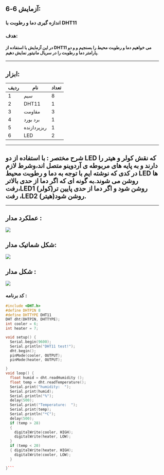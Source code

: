 ## آزمایش 6-6:
### اندازه گیری دما و رطوبت با DHT11
### هدف:
#### در این آزمایش با استفاده از DHT11 می خواهیم دما و رطوبت محیط را بسنجیم و و دو پارامتر دما و رطوبت را در سریال مانیتور نمایش دهیم.
---
## ابزار:

|ردیف|نام|تعداد|
|----|----|----|
|1|سیم|8|
|2|DHT11 |1|
|3|مقاومت|3|
|4|برد بورد|1|
|5|ریزپردازنده|1|
|6|LED|2|


---
## شرح مختصر : با استفاده از دو LED که نقش کولر و هیتر را دارند و به پایه های مربوطه ی آردوینو متصل اند،وشرط لازم در کدی که نوشته ایم با توجه به دما و رطوبت محیط LED ها روشن می شوند.به گونه ای که اگر دما از حدی بالاتر رفت،LED1 (کولر)روشن شود و اگر دما از حدی پایین تر رفت ،LED2 (هیتر)روشن شود.

---


## عملکرد مدار :
![](/media/TEMPGIF.gif)

## شکل شماتیک مدار:
![](/media/temp.jpg)

## شکل مدار :
![](/media/temp2.jpg)




### کد برنامه :
``` cpp
#include <DHT.h>
#define DHTPIN 8
#define DHTTYPE DHT11
DHT dht(DHTPIN, DHTTYPE);
int cooler = 6;
int heater = 7;

void setup() {
  Serial.begin(9600);
  Serial.println("DHT11 test!");
  dht.begin();
  pinMode(cooler, OUTPUT);
  pinMode(heater, OUTPUT);

}
void loop() {
  float humid = dht.readHumidity ();
  float temp = dht.readTemperature();
  Serial.print("humidity:  ");
  Serial.print(humid);
  Serial.println("%");
  delay(500);
  Serial.print("Temperature:  ");
  Serial.print(temp);
  Serial.println("*C");
  delay(500);
  if (temp > 28)
  {
    digitalWrite(cooler, HIGH);
    digitalWrite(heater, LOW);
  }
  if (temp < 20)
  { digitalWrite(heater, HIGH);
    digitalWrite(cooler, LOW);
  }

}```
